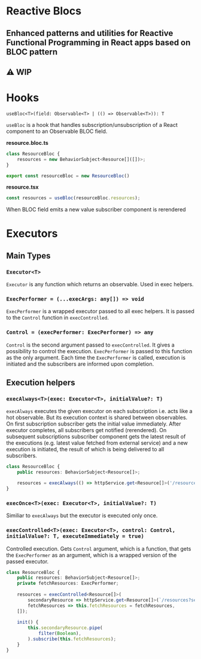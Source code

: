 # Reactive Blocs 
## Enhanced patterns and utilities for Reactive Functional Programming in React apps based on BLOC pattern

## ⚠ WIP

# Hooks
`useBloc<T>(field: Observable<T> | (() => Observable<T>)): T`

`useBloc` is a hook that handles subscription/unsubscription of a React component to an Observable BLOC field.

**resource.bloc.ts**
```ts
class ResourceBloc {
    resources = new BehaviorSubject<Resource[]([])>;
}

export const resourceBloc = new ResourceBloc()
```

**resource.tsx**
```ts
const resources = useBloc(resourceBloc.resources);
```

When BLOC field emits a new value subscriber component is rerendered

# Executors

## Main Types
### `Executor<T>`
`Executor` is any function which returns an observable.
Used in exec helpers.

### `ExecPerformer = (...execArgs: any[]) => void`
`ExecPerformer` is a wrapped executor passed to all exec helpers. It is passed to the `Control` function in `execControlled`.


### `Control = (execPerformer: ExecPerformer) => any`
`Control` is the second argument passed to `execControlled`. It gives a possibility to control the execution. `ExecPerformer` is passed to this function as the only argument.
Each time the `ExecPerformer` is called, execution is initiated and the subscribers are informed upon completion.

## Execution helpers
### `execAlways<T>(exec: Executor<T>, initialValue?: T)`
`execAlways` executes the given executor on each subscription i.e. acts like a hot observable. But its execution context is shared between observables.  
On first subscription subscriber gets the initial value immediately.
After executor completes, all subscribers get notified (rerendered).
On subsequent subscriptions subscriber component gets the latest result of the executions (e.g. latest value fetched from external service) and a new execution is initiated, the result of which is being delivered to all subscribers.

```ts
class ResourceBloc {
    public resources: BehaviorSubject<Resource[]>;

    resources = execAlways(() => httpService.get<Resource[]>('/resources'), []);
}
```

### `execOnce<T>(exec: Executor<T>, initialValue?: T)`
Similiar to `execAlways` but the executor is executed only once.

### `execControlled<T>(exec: Executor<T>, control: Control, initialValue?: T, executeImmediately = true)`
Controlled execution. Gets `Control` argument, which is a function, that gets the `ExecPerformer` as an argument, which is a wrapped version of the passed executor.

```ts
class ResourceBloc {
    public resources: BehaviorSubject<Resource[]>;
    private fetchResources: ExecPerformer;
    
    resources = execControlled<Resource[]>(
        secondaryResource => httpService.get<Resource[]>(`/resources?secondaryResource=${secondaryResource}`),
        fetchResources => this.fetchResources = fetchResources,
    []);
    
    init() {
        this.secondaryResource.pipe(
            filter(Boolean),
        ).subscribe(this.fetchResources);
    }
}
```